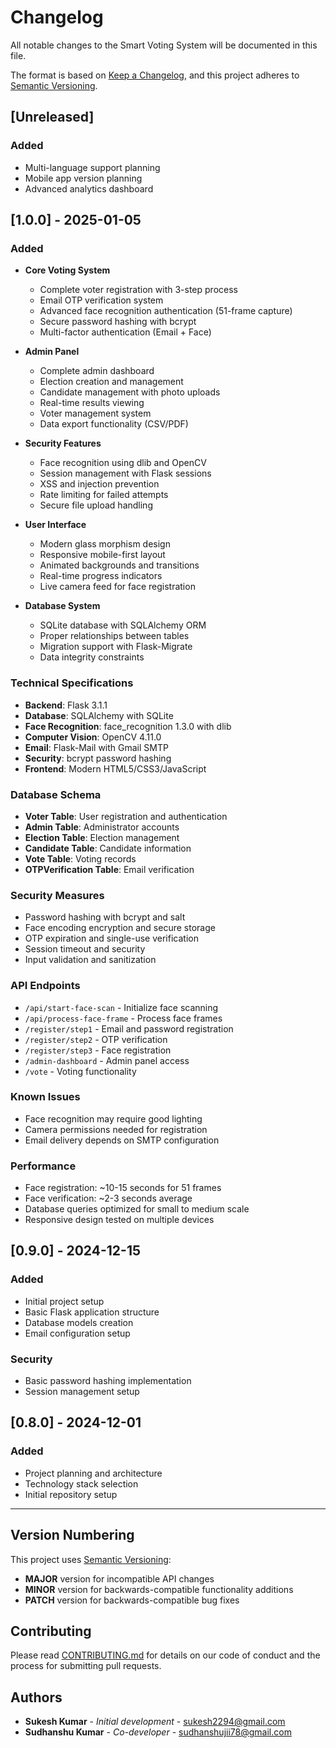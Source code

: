 # Changelog

All notable changes to the Smart Voting System will be documented in this file.

The format is based on [Keep a Changelog](https://keepachangelog.com/en/1.0.0/),
and this project adheres to [Semantic Versioning](https://semver.org/spec/v2.0.0.html).

## [Unreleased]

### Added
- Multi-language support planning
- Mobile app version planning
- Advanced analytics dashboard

## [1.0.0] - 2025-01-05

### Added
- **Core Voting System**
  - Complete voter registration with 3-step process
  - Email OTP verification system
  - Advanced face recognition authentication (51-frame capture)
  - Secure password hashing with bcrypt
  - Multi-factor authentication (Email + Face)

- **Admin Panel**
  - Complete admin dashboard
  - Election creation and management
  - Candidate management with photo uploads
  - Real-time results viewing
  - Voter management system
  - Data export functionality (CSV/PDF)

- **Security Features**
  - Face recognition using dlib and OpenCV
  - Session management with Flask sessions
  - XSS and injection prevention
  - Rate limiting for failed attempts
  - Secure file upload handling

- **User Interface**
  - Modern glass morphism design
  - Responsive mobile-first layout
  - Animated backgrounds and transitions
  - Real-time progress indicators
  - Live camera feed for face registration

- **Database System**
  - SQLite database with SQLAlchemy ORM
  - Proper relationships between tables
  - Migration support with Flask-Migrate
  - Data integrity constraints

### Technical Specifications
- **Backend**: Flask 3.1.1
- **Database**: SQLAlchemy with SQLite
- **Face Recognition**: face_recognition 1.3.0 with dlib
- **Computer Vision**: OpenCV 4.11.0
- **Email**: Flask-Mail with Gmail SMTP
- **Security**: bcrypt password hashing
- **Frontend**: Modern HTML5/CSS3/JavaScript

### Database Schema
- **Voter Table**: User registration and authentication
- **Admin Table**: Administrator accounts
- **Election Table**: Election management
- **Candidate Table**: Candidate information
- **Vote Table**: Voting records
- **OTPVerification Table**: Email verification

### Security Measures
- Password hashing with bcrypt and salt
- Face encoding encryption and secure storage
- OTP expiration and single-use verification
- Session timeout and security
- Input validation and sanitization

### API Endpoints
- `/api/start-face-scan` - Initialize face scanning
- `/api/process-face-frame` - Process face frames
- `/register/step1` - Email and password registration
- `/register/step2` - OTP verification
- `/register/step3` - Face registration
- `/admin-dashboard` - Admin panel access
- `/vote` - Voting functionality

### Known Issues
- Face recognition may require good lighting
- Camera permissions needed for registration
- Email delivery depends on SMTP configuration

### Performance
- Face registration: ~10-15 seconds for 51 frames
- Face verification: ~2-3 seconds average
- Database queries optimized for small to medium scale
- Responsive design tested on multiple devices

## [0.9.0] - 2024-12-15

### Added
- Initial project setup
- Basic Flask application structure
- Database models creation
- Email configuration setup

### Security
- Basic password hashing implementation
- Session management setup

## [0.8.0] - 2024-12-01

### Added
- Project planning and architecture
- Technology stack selection
- Initial repository setup

---

## Version Numbering

This project uses [Semantic Versioning](https://semver.org/):
- **MAJOR** version for incompatible API changes
- **MINOR** version for backwards-compatible functionality additions  
- **PATCH** version for backwards-compatible bug fixes

## Contributing

Please read [CONTRIBUTING.md](CONTRIBUTING.md) for details on our code of conduct and the process for submitting pull requests.

## Authors

- **Sukesh Kumar** - *Initial development* - sukesh2294@gmail.com
- **Sudhanshu Kumar** - *Co-developer* - sudhanshujii78@gmail.com

